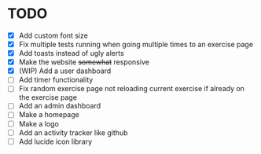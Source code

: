 # TODO

- [x] Add custom font size
- [x] Fix multiple tests running when going multiple times to an exercise page
- [x] Add toasts instead of ugly alerts
- [x] Make the website ~~somewhat~~ responsive
- [x] (WIP) Add a user dashboard
- [ ] Add timer functionality
- [ ] Fix random exercise page not reloading current exercise if already on the exercise page
- [ ] Add an admin dashboard
- [ ] Make a homepage
- [ ] Make a logo
- [ ] Add an activity tracker like github
- [ ] Add lucide icon library

